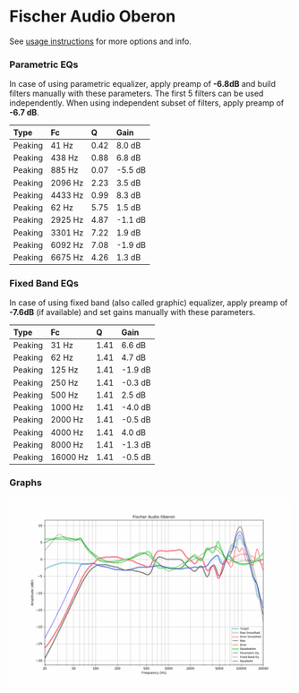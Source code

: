 # Fischer Audio Oberon
See [usage instructions](https://github.com/jaakkopasanen/AutoEq#usage) for more options and info.

### Parametric EQs
In case of using parametric equalizer, apply preamp of **-6.8dB** and build filters manually
with these parameters. The first 5 filters can be used independently.
When using independent subset of filters, apply preamp of **-6.7 dB**.

| Type    | Fc      |    Q | Gain    |
|:--------|:--------|:-----|:--------|
| Peaking | 41 Hz   | 0.42 | 8.0 dB  |
| Peaking | 438 Hz  | 0.88 | 6.8 dB  |
| Peaking | 885 Hz  | 0.07 | -5.5 dB |
| Peaking | 2096 Hz | 2.23 | 3.5 dB  |
| Peaking | 4433 Hz | 0.99 | 8.3 dB  |
| Peaking | 62 Hz   | 5.75 | 1.5 dB  |
| Peaking | 2925 Hz | 4.87 | -1.1 dB |
| Peaking | 3301 Hz | 7.22 | 1.9 dB  |
| Peaking | 6092 Hz | 7.08 | -1.9 dB |
| Peaking | 6675 Hz | 4.26 | 1.3 dB  |

### Fixed Band EQs
In case of using fixed band (also called graphic) equalizer, apply preamp of **-7.6dB**
(if available) and set gains manually with these parameters.

| Type    | Fc       |    Q | Gain    |
|:--------|:---------|:-----|:--------|
| Peaking | 31 Hz    | 1.41 | 6.6 dB  |
| Peaking | 62 Hz    | 1.41 | 4.7 dB  |
| Peaking | 125 Hz   | 1.41 | -1.9 dB |
| Peaking | 250 Hz   | 1.41 | -0.3 dB |
| Peaking | 500 Hz   | 1.41 | 2.5 dB  |
| Peaking | 1000 Hz  | 1.41 | -4.0 dB |
| Peaking | 2000 Hz  | 1.41 | -0.5 dB |
| Peaking | 4000 Hz  | 1.41 | 4.0 dB  |
| Peaking | 8000 Hz  | 1.41 | -1.3 dB |
| Peaking | 16000 Hz | 1.41 | -0.5 dB |

### Graphs
![](./Fischer%20Audio%20Oberon.png)